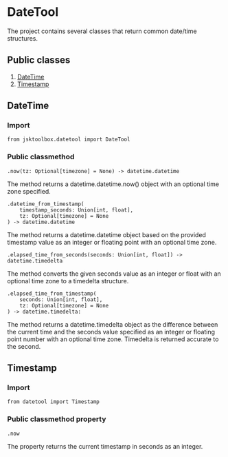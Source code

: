 # DateTool

The project contains several classes that return common date/time structures.

## Public classes
1. [DateTime](https://github.com/Szumak75/JskToolBox/blob/1.0.15/docs/DateTool.md#datetime)
1. [Timestamp](https://github.com/Szumak75/JskToolBox/blob/1.0.15/docs/DateTool.md#timestamp)

## DateTime

### Import
```
from jsktoolbox.datetool import DateTool
```

### Public classmethod
```
.now(tz: Optional[timezone] = None) -> datetime.datetime
```
The method returns a datetime.datetime.now() object with an optional time zone specified.

```
.datetime_from_timestamp(
    timestamp_seconds: Union[int, float],
    tz: Optional[timezone] = None
) -> datetime.datetime
```
The method returns a datetime.datetime object based on the provided timestamp value as an integer or floating point with an optional time zone.

```
.elapsed_time_from_seconds(seconds: Union[int, float]) -> datetime.timedelta
```
The method converts the given seconds value as an integer or float with an optional time zone to a timedelta structure.

```
.elapsed_time_from_timestamp(
    seconds: Union[int, float],
    tz: Optional[timezone] = None
) -> datetime.timedelta:
```
The method returns a datetime.timedelta object as the difference between the current time and the seconds value specified as an integer or floating point number with an optional time zone.
Timedelta is returned accurate to the second.

## Timestamp

### Import
```
from datetool import Timestamp
```

### Public classmethod property
```
.now
```
The property returns the current timestamp in seconds as an integer.
